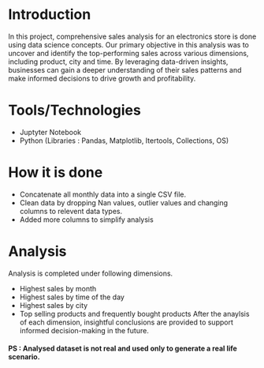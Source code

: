 # Introduction

In this project, comprehensive sales analysis for an electronics store is done using data science concepts. Our primary objective in this analysis was to uncover and identify the top-performing sales across various dimensions, including product, city and time. By leveraging data-driven insights, businesses can gain a deeper understanding of their sales patterns and make informed decisions to drive growth and profitability.

# Tools/Technologies
- Juptyter Notebook
- Python (Libraries : Pandas, Matplotlib, Itertools, Collections, OS)

# How it is done

- Concatenate all monthly data into a single CSV file.
- Clean data by dropping Nan values, outlier values and changing columns to relevent data types. 
- Added more columns to simplify analysis

# Analysis

Analysis is completed under following dimensions.
- Highest sales by month
- Highest sales by time of the day
- Highest sales by city
- Top selling products and frequently bought products
After the anaylsis of each dimension, insightful conclusions are provided to support informed decision-making in the future.

#### PS : Analysed dataset is not real and used only to generate a real life scenario. 

